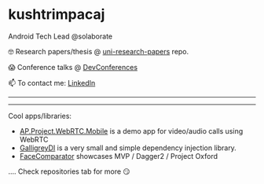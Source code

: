 
<!--
**KushtrimPacaj/kushtrimpacaj** is a ✨ _special_ ✨ repository because its `README.md` (this file) appears on your GitHub profile.

Here are some ideas to get you started:

- 🔭 I’m currently working on ...
- 🌱 I’m currently learning ...
- 👯 I’m looking to collaborate on ...
- 🤔 I’m looking for help with ...
- 💬 Ask me about ...
- 📫 How to reach me: ...
- 😄 Pronouns: ...
- ⚡ Fun fact: ...
-->


# kushtrimpacaj

Android Tech Lead @solaborate 

🤓 Research papers/thesis @ [uni-research-papers](https://github.com/KushtrimPacaj/uni-research-papers) repo.

😱 Conference talks @ [DevConferences](https://github.com/KushtrimPacaj/DevConferences)

📫 To contact me: [LinkedIn](https://www.linkedin.com/in/kushtrimpacaj/)



------
------

Cool apps/libraries:

- [AP.Project.WebRTC.Mobile](https://github.com/KushtrimPacaj/AP.Project.WebRTC.Mobile) is a demo app for video/audio calls using WebRTC
- [GalligreyDI](https://github.com/KushtrimPacaj/gallifreydi) is a very small and simple dependency injection library.
- [FaceComparator](https://github.com/KushtrimPacaj/FaceComparator) showcases MVP / Dagger2 / Project Oxford  
 
.... 
Check repositories tab for more 😏
